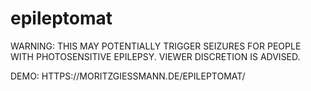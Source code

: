# epileptomat
WARNING: THIS MAY POTENTIALLY TRIGGER SEIZURES FOR PEOPLE WITH PHOTOSENSITIVE EPILEPSY. VIEWER DISCRETION IS ADVISED.

DEMO: HTTPS://MORITZGIESSMANN.DE/EPILEPTOMAT/